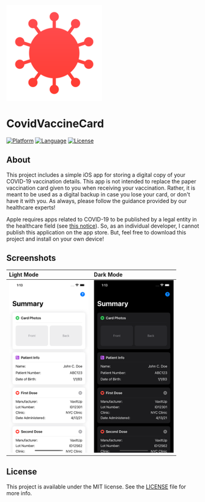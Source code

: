 <img height="250" src="./CovidVaccineCard/Assets/Assets.xcassets/LaunchScreenIcon.imageset/COVID_Icon_1024x1024@1x.png">

# CovidVaccineCard

[![Platform](http://img.shields.io/badge/platform-iOS-blue.svg?style=flat)](https://developer.apple.com/ios) 
[![Language](http://img.shields.io/badge/language-Swift-brightgreen.svg?style=flat)](https://swift.org) 
[![License](http://img.shields.io/badge/license-MIT-lightgrey.svg?style=flat)](http://mit-license.org) 

## About

This project includes a simple iOS app for storing a digital copy of your COVID-19 vaccination details. This app is not intended to replace the paper vaccination card given to you when receiving your vaccination. Rather, it is meant to be used as a digital backup in case you lose your card, or don't have it with you. As always, please follow the guidance provided by our healthcare experts!

Apple requires apps related to COVID-19 to be published by a legal entity in the healthcare field (see [this notice](https://developer.apple.com/news/?id=03142020a)). So, as an individual developer, I cannot publish this application on the app store. But, feel free to download this project and install on your own device!

## Screenshots

| Light Mode                                      | Dark Mode                                      |    
| :---                                            | :---                                           |
| <img height="450" src="./Images/LightMode.png"> | <img height="450" src="./Images/DarkMode.png"> |

## License

This project is available under the MIT license. See the [LICENSE](./LICENSE) file for more info.
